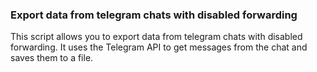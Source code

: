 ### Export data from telegram chats with disabled forwarding

This script allows you to export data from telegram chats with disabled forwarding. It uses the Telegram API to get messages from the chat and saves them to a file.
